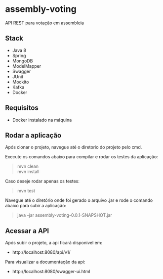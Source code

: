 # assembly-voting

API REST para votação em assembleia


## Stack

- Java 8
- Spring
- MongoDB 
- ModelMapper
- Swagger
- JUnit
- Mockito
- Kafka
- Docker

## Requisitos
- Docker instalado na máquina

## Rodar a aplicação

Após clonar o projeto, navegue até o diretorio do projeto pelo cmd.

Execute os comandos abaixo para compilar e rodar os testes da aplicação:
> mvn clean  
> mvn install

Caso deseje rodar apenas os testes:
> mvn test

Navegue até o diretório onde foi gerado o arquivo .jar e rode o comando abaixo para subir a aplicação:
> java -jar assembly-voting-0.0.1-SNAPSHOT.jar


## Acessar a API

Após subir o projeto, a api ficará disponivel em:
- http://localhost:8080/api/v1/

Para visualizar a documentação da api:
- http://localhost:8080/swagger-ui.html


